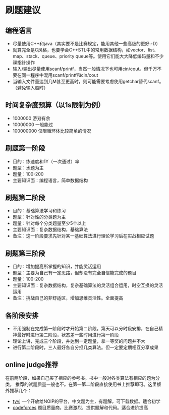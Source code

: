 # 刷题建议

## 编程语言
* 尽量使用C++和java（其实要不是比赛规定，能用其他一些高级的更好:-D）
* 就算完全是C风格，也要学会C++STL中的常用数据结构，如vector、list、map、stack、queue、priority queue等。使用它们能大大降低编码量和不少祼指针操作
* 输入/输出尽量使用scanf/printf，当然一般情况下也可用cin/cout。但千万不要在同一程序中混用scanf/printf和cin/cout
* 当输入文件量达到几M甚至更高时，则可能需要考虑使用getchar替代scanf。（避免输入超时）

## 时间复杂度预算（以1s限制为例）
* 1000000 游刃有余
* 10000000 一般能过
* 100000000 仅限循环体比较简单的情况

## 刷题第一阶段
* 目的：练速度和1Y（一次通过）率
* 题型：水题为主
* 题量：100-200
* 主要知识面：编程语言，简单数据结构

## 刷题第二阶段
* 目的：基础算法学习和练习
* 题型：针对性的分类题为主
* 题量：针对每个分类题量至少5个以上
* 主要知识面：复杂数据结构，基础算法
* 备注：这一阶段要求先针对某一基础算法进行理论学习后在实战相应试题

## 刷题第三阶段
* 目的：增加提高所掌握的知识，并能灵活运用
* 题型：主要为自己有一定思路，但却没有完全自信能完成的题目
* 题量：100-200
* 主要知识面：复杂数据结构，复杂基础算法的灵活组合运用，时空互换的灵活运用
* 备注：挑战自己的非舒适区，增加思维灵活性。全面提高

## 各阶段安排
* 不用强制在完成第一阶段时才开始第二阶段。第天可以分时段安排，在自己精神最好时进行第二阶段，状态差一些时用进行第一阶段
* 理论上讲，完成三个阶段，并达到一定题量，拿一等奖的问题并不大
* 进行第二阶段时，三人最好各自分担几类算法。但一定要定期相互分享成果

## online judge推荐
在前两阶段，如果自己买了相应的参考书。书中一般对各类算法有相应的题为分类，
推荐的试题质量一般也不。在第一第二阶段直接使用书上推荐即可。这里额外推荐几个：

* [tyvj](http://tyvj.cn) 一个开放给NOIP的平台，中文题为主，有题解，可下载数据。适合初学
* [codeforces](http://codeforces.com/) 题目质量商，比赛激烈，提供题解和代码。适合进阶提高


